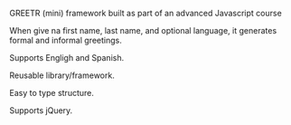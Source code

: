 GREETR (mini) framework built as part of an advanced Javascript course

When give na first name, last name, and optional language, it generates formal and informal greetings.

Supports Engligh and Spanish.

Reusable library/framework.

Easy to type structure.

Supports jQuery.
